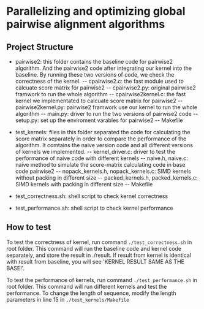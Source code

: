 # Parallelizing and optimizing global pairwise alignment algorithms
## Project Structure
- pairwise2: this folder contains the baseline code for pairwise2 algorithm. And the pairwise2 code after integrating our kernel into the baseline. By running these two versions of code, we check the correctness of the kernel.
-- cpairwise2.c: the fast module used to calcuate score matrix for pairwise2 
-- cpairwise2.py: original pairwise2 framwork to run the whole algorithm
-- cpairwise2kernel.c: the fast kernel we implementated to calcuate score matrix for pairwise2 
-- pairwise2kernel.py: pairwise2 framwork use our kernel to run the whole algorithm
-- main.py: driver to run the two versions of pairwise2 code
-- setup.py: set up the enviroment varables for pairwise2 
-- Makefile

- test_kernels: files in this folder separated the code for calculating the score matrix separately in order to compare the performance of the algorithm. It comtains the naive version code and all different versions of kernels we implemented.
-- kernel_driver.c: driver to test the performance of naive code with different kernels
-- naive.h, naive.c: naive method to simulate the score-matrix calculating code in base code pairwise2
-- nopack_kernels.h, nopack_kernels.c: SIMD kernels without packing in different size
-- packed_kernels.h, packed_kernels.c: SIMD kernels with packing in different size
-- Makefile

- test_correctness.sh: shell script to check kernel correctness
- test_performance.sh: shell script to check kernel performance

## How to test
To test the correctness of kernel, run command `./test_correctness.sh` in root folder.
This command will run the baseline code and kernel code separately, and store the result in ./result. 
If result from kernel is identical with result from baseline, you will see 'KERNEL RESULT SAME AS THE BASE!'.

To test the performance of kernels, run command `./test_performance.sh` in root folder.
This command will run different kernels and test the performance.
To change the length of sequence, modify the length parameters in line 15 in `./test_kernels/Makefile`